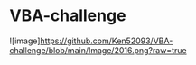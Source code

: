 # VBA-challenge
![image]https://github.com/Ken52093/VBA-challenge/blob/main/Image/2016.png?raw=true
